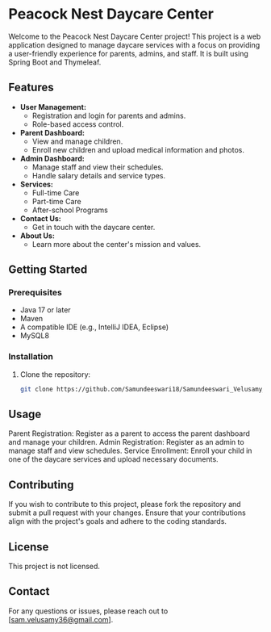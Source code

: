 # Peacock Nest Daycare Center

Welcome to the Peacock Nest Daycare Center project! This project is a web application designed to manage daycare services with a focus on providing a user-friendly experience for parents, admins, and staff. It is built using Spring Boot and Thymeleaf.

## Features

- **User Management:**
  - Registration and login for parents and admins.
  - Role-based access control.
- **Parent Dashboard:**
  - View and manage children.
  - Enroll new children and upload medical information and photos.
- **Admin Dashboard:**
  - Manage staff and view their schedules.
  - Handle salary details and service types.
- **Services:**
  - Full-time Care
  - Part-time Care
  - After-school Programs
- **Contact Us:**
  - Get in touch with the daycare center.
- **About Us:**
  - Learn more about the center's mission and values.

## Getting Started

### Prerequisites

- Java 17 or later
- Maven
- A compatible IDE (e.g., IntelliJ IDEA, Eclipse)
- MySQL8

### Installation

1. Clone the repository:

   ```bash
   git clone https://github.com/Samundeeswari18/Samundeeswari_Velusamy_PeacockNest_DayCare.git

## Usage
Parent Registration: Register as a parent to access the parent dashboard and manage your children.
Admin Registration: Register as an admin to manage staff and view schedules.
Service Enrollment: Enroll your child in one of the daycare services and upload necessary documents.

## Contributing
If you wish to contribute to this project, please fork the repository and submit a pull request with your changes. Ensure that your contributions align with the project's goals and adhere to the coding standards.

## License
This project is not licensed.

## Contact
For any questions or issues, please reach out to [sam.velusamy36@gmail.com].
